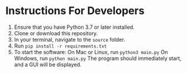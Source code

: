 # Instructions For Developers
1. Ensure that you have Python 3.7 or later installed.
2. Clone or download this repository.
3. In your terminal, navigate to the `source` folder.
4. Run `pip install -r requirements.txt`
5. To start the software:
  On Mac or Linux, run `python3 main.py`
  On Windows, run `python main.py`
  The program should immediately start, and a GUI will be displayed.
